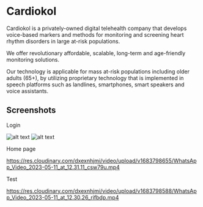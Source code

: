 # Cardiokol

Cardiokol is a privately-owned digital telehealth company that develops voice-based markers and methods for monitoring and screening heart rhythm disorders in large at-risk populations.

We offer revolutionary affordable, scalable, long-term and age-friendly monitoring solutions.

Our technology is applicable for mass at-risk populations including older adults (65+), by utilizing proprietary technology that is implemented in speech platforms such as landlines, smartphones, smart speakers and voice assistants.

## Screenshots <a name="Screenshots"></a>


Login

![alt text](https://res.cloudinary.com/dxexnhjmi/image/upload/v1683798587/WhatsApp_Image_2023-05-11_at_12.30.47_y7ghh7.jpg)
![alt text](https://res.cloudinary.com/dxexnhjmi/image/upload/v1683798586/WhatsApp_Image_2023-05-11_at_12.30.46_s6uijl.jpg)

Home page

https://res.cloudinary.com/dxexnhjmi/video/upload/v1683798655/WhatsApp_Video_2023-05-11_at_12.31.11_csw79u.mp4


Test

https://res.cloudinary.com/dxexnhjmi/video/upload/v1683798588/WhatsApp_Video_2023-05-11_at_12.30.26_rifbdp.mp4

